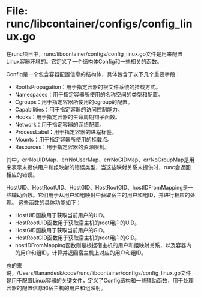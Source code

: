 # File: runc/libcontainer/configs/config_linux.go

在runc项目中，runc/libcontainer/configs/config_linux.go文件是用来配置Linux容器环境的。它定义了一个结构体Config和一些相关的函数。

Config是一个包含容器配置信息的结构体，具体包含了以下几个重要字段：
- RootfsPropagation：用于指定容器的根文件系统的挂载方式。
- Namespaces：用于指定容器所使用的名称空间的类型和配置。
- Cgroups：用于指定容器所使用的cgroup的配置。
- Capabilities：用于指定容器的访问控制能力。
- Hooks：用于指定容器的生命周期钩子函数。
- Network：用于指定容器的网络配置。
- ProcessLabel：用于指定容器的进程标签。
- Mounts：用于指定容器所使用的挂载点。
- Resources：用于指定容器的资源限制。

其中，errNoUIDMap、errNoUserMap、errNoGIDMap、errNoGroupMap是用来表示未提供用户和组映射的错误类型，当这些映射关系未提供时，runc会返回相应的错误。

HostUID、HostRootUID、HostGID、HostRootGID、hostIDFromMapping是一些辅助函数。它们用于从用户和组映射中获取宿主的用户和组ID，并进行相应的处理。 这些函数的具体功能如下：
- HostUID函数用于获取当前用户的UID。
- HostRootUID函数用于获取宿主机的root用户的UID。
- HostGID函数用于获取当前用户的GID。
- HostRootGID函数用于获取宿主机的root用户的GID。
- hostIDFromMapping函数则是根据宿主机的用户和组映射关系，以及容器内的用户和组ID，计算并返回宿主机上对应的用户和组ID。

总的来说，/Users/flanandesk/code/runc/libcontainer/configs/config_linux.go文件是用于配置Linux容器的关键文件，定义了Config结构和一些辅助函数，用于处理容器的配置信息和宿主机的用户和组映射。

